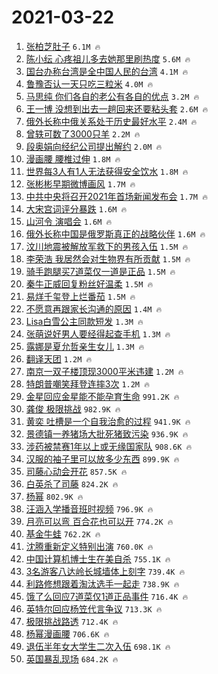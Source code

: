 # 2021-03-22

1. [张柏芝肚子](https://s.weibo.com/weibo?q=%E5%BC%A0%E6%9F%8F%E8%8A%9D%E8%82%9A%E5%AD%90&Refer=top) `6.1M 🔥`
1. [陈小纭 心疼祖儿多去她那里刷热度](https://s.weibo.com/weibo?q=%E9%99%88%E5%B0%8F%E7%BA%AD%20%E5%BF%83%E7%96%BC%E7%A5%96%E5%84%BF%E5%A4%9A%E5%8E%BB%E5%A5%B9%E9%82%A3%E9%87%8C%E5%88%B7%E7%83%AD%E5%BA%A6&Refer=top) `5.6M 🔥`
1. [国台办称台湾是全中国人民的台湾](https://s.weibo.com/weibo?q=%23%E5%9B%BD%E5%8F%B0%E5%8A%9E%E7%A7%B0%E5%8F%B0%E6%B9%BE%E6%98%AF%E5%85%A8%E4%B8%AD%E5%9B%BD%E4%BA%BA%E6%B0%91%E7%9A%84%E5%8F%B0%E6%B9%BE%23&Refer=top) `4.1M 🔥`
1. [鲁豫否认一天只吃三粒米](https://s.weibo.com/weibo?q=%23%E9%B2%81%E8%B1%AB%E5%90%A6%E8%AE%A4%E4%B8%80%E5%A4%A9%E5%8F%AA%E5%90%83%E4%B8%89%E7%B2%92%E7%B1%B3%23&Refer=top) `4.0M 🔥`
1. [马思纯 你们各自的老公有各自的优点](https://s.weibo.com/weibo?q=%E9%A9%AC%E6%80%9D%E7%BA%AF%20%E4%BD%A0%E4%BB%AC%E5%90%84%E8%87%AA%E7%9A%84%E8%80%81%E5%85%AC%E6%9C%89%E5%90%84%E8%87%AA%E7%9A%84%E4%BC%98%E7%82%B9&Refer=top) `3.2M 🔥`
1. [王一博 没想到出去一趟回来还要粘头套](https://s.weibo.com/weibo?q=%E7%8E%8B%E4%B8%80%E5%8D%9A%20%E6%B2%A1%E6%83%B3%E5%88%B0%E5%87%BA%E5%8E%BB%E4%B8%80%E8%B6%9F%E5%9B%9E%E6%9D%A5%E8%BF%98%E8%A6%81%E7%B2%98%E5%A4%B4%E5%A5%97&Refer=top) `2.6M 🔥`
1. [俄外长称中俄关系处于历史最好水平](https://s.weibo.com/weibo?q=%23%E4%BF%84%E5%A4%96%E9%95%BF%E7%A7%B0%E4%B8%AD%E4%BF%84%E5%85%B3%E7%B3%BB%E5%A4%84%E4%BA%8E%E5%8E%86%E5%8F%B2%E6%9C%80%E5%A5%BD%E6%B0%B4%E5%B9%B3%23&Refer=top) `2.4M 🔥`
1. [曾轶可数了3000只羊](https://s.weibo.com/weibo?q=%E6%9B%BE%E8%BD%B6%E5%8F%AF%E6%95%B0%E4%BA%863000%E5%8F%AA%E7%BE%8A&Refer=top) `2.2M 🔥`
1. [段奥娟向经纪公司提出解约](https://s.weibo.com/weibo?q=%23%E6%AE%B5%E5%A5%A5%E5%A8%9F%E5%90%91%E7%BB%8F%E7%BA%AA%E5%85%AC%E5%8F%B8%E6%8F%90%E5%87%BA%E8%A7%A3%E7%BA%A6%23&Refer=top) `2.0M 🔥`
1. [漫画腰 腰椎过伸](https://s.weibo.com/weibo?q=%E6%BC%AB%E7%94%BB%E8%85%B0%20%E8%85%B0%E6%A4%8E%E8%BF%87%E4%BC%B8&Refer=top) `1.8M 🔥`
1. [世界每3人有1人无法获得安全饮水](https://s.weibo.com/weibo?q=%23%E4%B8%96%E7%95%8C%E6%AF%8F3%E4%BA%BA%E6%9C%891%E4%BA%BA%E6%97%A0%E6%B3%95%E8%8E%B7%E5%BE%97%E5%AE%89%E5%85%A8%E9%A5%AE%E6%B0%B4%23&Refer=top) `1.8M 🔥`
1. [张彬彬早期微博画风](https://s.weibo.com/weibo?q=%23%E5%BC%A0%E5%BD%AC%E5%BD%AC%E6%97%A9%E6%9C%9F%E5%BE%AE%E5%8D%9A%E7%94%BB%E9%A3%8E%23&Refer=top) `1.7M 🔥`
1. [中共中央将召开2021年首场新闻发布会](https://s.weibo.com/weibo?q=%23%E4%B8%AD%E5%85%B1%E4%B8%AD%E5%A4%AE%E5%B0%86%E5%8F%AC%E5%BC%802021%E5%B9%B4%E9%A6%96%E5%9C%BA%E6%96%B0%E9%97%BB%E5%8F%91%E5%B8%83%E4%BC%9A%23&Refer=top) `1.7M 🔥`
1. [大宋宫词评分暴跌](https://s.weibo.com/weibo?q=%23%E5%A4%A7%E5%AE%8B%E5%AE%AB%E8%AF%8D%E8%AF%84%E5%88%86%E6%9A%B4%E8%B7%8C%23&Refer=top) `1.6M 🔥`
1. [山河令 演唱会](https://s.weibo.com/weibo?q=%E5%B1%B1%E6%B2%B3%E4%BB%A4%20%E6%BC%94%E5%94%B1%E4%BC%9A&Refer=top) `1.6M 🔥`
1. [俄外长称中国是俄罗斯真正的战略伙伴](https://s.weibo.com/weibo?q=%23%E4%BF%84%E5%A4%96%E9%95%BF%E7%A7%B0%E4%B8%AD%E5%9B%BD%E6%98%AF%E4%BF%84%E7%BD%97%E6%96%AF%E7%9C%9F%E6%AD%A3%E7%9A%84%E6%88%98%E7%95%A5%E4%BC%99%E4%BC%B4%23&Refer=top) `1.6M 🔥`
1. [汶川地震被解放军救下的男孩入伍](https://s.weibo.com/weibo?q=%23%E6%B1%B6%E5%B7%9D%E5%9C%B0%E9%9C%87%E8%A2%AB%E8%A7%A3%E6%94%BE%E5%86%9B%E6%95%91%E4%B8%8B%E7%9A%84%E7%94%B7%E5%AD%A9%E5%85%A5%E4%BC%8D%23&Refer=top) `1.5M 🔥`
1. [李荣浩 我居然会对生物界有所贡献](https://s.weibo.com/weibo?q=%E6%9D%8E%E8%8D%A3%E6%B5%A9%20%E6%88%91%E5%B1%85%E7%84%B6%E4%BC%9A%E5%AF%B9%E7%94%9F%E7%89%A9%E7%95%8C%E6%9C%89%E6%89%80%E8%B4%A1%E7%8C%AE&Refer=top) `1.5M 🔥`
1. [骑手跑腿买7道菜仅一道是正品](https://s.weibo.com/weibo?q=%23%E9%AA%91%E6%89%8B%E8%B7%91%E8%85%BF%E4%B9%B07%E9%81%93%E8%8F%9C%E4%BB%85%E4%B8%80%E9%81%93%E6%98%AF%E6%AD%A3%E5%93%81%23&Refer=top) `1.5M 🔥`
1. [秦牛正威回复粉丝好温柔](https://s.weibo.com/weibo?q=%E7%A7%A6%E7%89%9B%E6%AD%A3%E5%A8%81%E5%9B%9E%E5%A4%8D%E7%B2%89%E4%B8%9D%E5%A5%BD%E6%B8%A9%E6%9F%94&Refer=top) `1.5M 🔥`
1. [易烊千玺登上烂番茄](https://s.weibo.com/weibo?q=%23%E6%98%93%E7%83%8A%E5%8D%83%E7%8E%BA%E7%99%BB%E4%B8%8A%E7%83%82%E7%95%AA%E8%8C%84%23&Refer=top) `1.5M 🔥`
1. [不愿意再跟家长沟通的原因](https://s.weibo.com/weibo?q=%23%E4%B8%8D%E6%84%BF%E6%84%8F%E5%86%8D%E8%B7%9F%E5%AE%B6%E9%95%BF%E6%B2%9F%E9%80%9A%E7%9A%84%E5%8E%9F%E5%9B%A0%23&Refer=top) `1.4M 🔥`
1. [Lisa白雪公主同款短发](https://s.weibo.com/weibo?q=%23Lisa%E7%99%BD%E9%9B%AA%E5%85%AC%E4%B8%BB%E5%90%8C%E6%AC%BE%E7%9F%AD%E5%8F%91%23&Refer=top) `1.3M 🔥`
1. [张萌说好男人要经得起查手机](https://s.weibo.com/weibo?q=%23%E5%BC%A0%E8%90%8C%E8%AF%B4%E5%A5%BD%E7%94%B7%E4%BA%BA%E8%A6%81%E7%BB%8F%E5%BE%97%E8%B5%B7%E6%9F%A5%E6%89%8B%E6%9C%BA%23&Refer=top) `1.3M 🔥`
1. [露娜是夏允哲亲生女儿](https://s.weibo.com/weibo?q=%23%E9%9C%B2%E5%A8%9C%E6%98%AF%E5%A4%8F%E5%85%81%E5%93%B2%E4%BA%B2%E7%94%9F%E5%A5%B3%E5%84%BF%23&Refer=top) `1.3M 🔥`
1. [翻译天团](https://s.weibo.com/weibo?q=%23%E7%BF%BB%E8%AF%91%E5%A4%A9%E5%9B%A2%23&Refer=top) `1.2M 🔥`
1. [南京一双子楼顶现3000平米违建](https://s.weibo.com/weibo?q=%23%E5%8D%97%E4%BA%AC%E4%B8%80%E5%8F%8C%E5%AD%90%E6%A5%BC%E9%A1%B6%E7%8E%B03000%E5%B9%B3%E7%B1%B3%E8%BF%9D%E5%BB%BA%23&Refer=top) `1.2M 🔥`
1. [特朗普嘲笑拜登连摔3次](https://s.weibo.com/weibo?q=%23%E7%89%B9%E6%9C%97%E6%99%AE%E5%98%B2%E7%AC%91%E6%8B%9C%E7%99%BB%E8%BF%9E%E6%91%943%E6%AC%A1%23&Refer=top) `1.2M 🔥`
1. [金星回应金星能不能孕育生命](https://s.weibo.com/weibo?q=%23%E9%87%91%E6%98%9F%E5%9B%9E%E5%BA%94%E9%87%91%E6%98%9F%E8%83%BD%E4%B8%8D%E8%83%BD%E5%AD%95%E8%82%B2%E7%94%9F%E5%91%BD%23&Refer=top) `991.2K 🔥`
1. [龚俊 极限挑战](https://s.weibo.com/weibo?q=%E9%BE%9A%E4%BF%8A%20%E6%9E%81%E9%99%90%E6%8C%91%E6%88%98&Refer=top) `982.9K 🔥`
1. [黄奕 吐槽是一个自我治愈的过程](https://s.weibo.com/weibo?q=%E9%BB%84%E5%A5%95%20%E5%90%90%E6%A7%BD%E6%98%AF%E4%B8%80%E4%B8%AA%E8%87%AA%E6%88%91%E6%B2%BB%E6%84%88%E7%9A%84%E8%BF%87%E7%A8%8B&Refer=top) `941.9K 🔥`
1. [景德镇一养猪场大批死猪致污染](https://s.weibo.com/weibo?q=%23%E6%99%AF%E5%BE%B7%E9%95%87%E4%B8%80%E5%85%BB%E7%8C%AA%E5%9C%BA%E5%A4%A7%E6%89%B9%E6%AD%BB%E7%8C%AA%E8%87%B4%E6%B1%A1%E6%9F%93%23&Refer=top) `936.9K 🔥`
1. [涉药被禁赛1年以上或无缘国家队](https://s.weibo.com/weibo?q=%23%E6%B6%89%E8%8D%AF%E8%A2%AB%E7%A6%81%E8%B5%9B1%E5%B9%B4%E4%BB%A5%E4%B8%8A%E6%88%96%E6%97%A0%E7%BC%98%E5%9B%BD%E5%AE%B6%E9%98%9F%23&Refer=top) `908.6K 🔥`
1. [汉服的袖子里可以放多少东西](https://s.weibo.com/weibo?q=%23%E6%B1%89%E6%9C%8D%E7%9A%84%E8%A2%96%E5%AD%90%E9%87%8C%E5%8F%AF%E4%BB%A5%E6%94%BE%E5%A4%9A%E5%B0%91%E4%B8%9C%E8%A5%BF%23&Refer=top) `899.9K 🔥`
1. [司藤心动会开花](https://s.weibo.com/weibo?q=%23%E5%8F%B8%E8%97%A4%E5%BF%83%E5%8A%A8%E4%BC%9A%E5%BC%80%E8%8A%B1%23&Refer=top) `857.5K 🔥`
1. [白英杀了司藤](https://s.weibo.com/weibo?q=%E7%99%BD%E8%8B%B1%E6%9D%80%E4%BA%86%E5%8F%B8%E8%97%A4&Refer=top) `824.2K 🔥`
1. [杨幂](https://s.weibo.com/weibo?q=%E6%9D%A8%E5%B9%82&Refer=top) `802.9K 🔥`
1. [汪涵入学播音班时视频](https://s.weibo.com/weibo?q=%E6%B1%AA%E6%B6%B5%E5%85%A5%E5%AD%A6%E6%92%AD%E9%9F%B3%E7%8F%AD%E6%97%B6%E8%A7%86%E9%A2%91&Refer=top) `796.9K 🔥`
1. [月亮可以弯 百合花也可以开](https://s.weibo.com/weibo?q=%E6%9C%88%E4%BA%AE%E5%8F%AF%E4%BB%A5%E5%BC%AF%20%E7%99%BE%E5%90%88%E8%8A%B1%E4%B9%9F%E5%8F%AF%E4%BB%A5%E5%BC%80&Refer=top) `774.2K 🔥`
1. [基金牛蛙](https://s.weibo.com/weibo?q=%23%E5%9F%BA%E9%87%91%E7%89%9B%E8%9B%99%23&Refer=top) `762.2K 🔥`
1. [沈腾重新定义特别出演](https://s.weibo.com/weibo?q=%23%E6%B2%88%E8%85%BE%E9%87%8D%E6%96%B0%E5%AE%9A%E4%B9%89%E7%89%B9%E5%88%AB%E5%87%BA%E6%BC%94%23&Refer=top) `760.0K 🔥`
1. [中国计算机博士生在美自杀](https://s.weibo.com/weibo?q=%23%E4%B8%AD%E5%9B%BD%E8%AE%A1%E7%AE%97%E6%9C%BA%E5%8D%9A%E5%A3%AB%E7%94%9F%E5%9C%A8%E7%BE%8E%E8%87%AA%E6%9D%80%23&Refer=top) `755.1K 🔥`
1. [3名游客八达岭长城墙体上刻字](https://s.weibo.com/weibo?q=3%E5%90%8D%E6%B8%B8%E5%AE%A2%E5%85%AB%E8%BE%BE%E5%B2%AD%E9%95%BF%E5%9F%8E%E5%A2%99%E4%BD%93%E4%B8%8A%E5%88%BB%E5%AD%97&Refer=top) `739.4K 🔥`
1. [利路修想跟着淘汰选手一起走](https://s.weibo.com/weibo?q=%23%E5%88%A9%E8%B7%AF%E4%BF%AE%E6%83%B3%E8%B7%9F%E7%9D%80%E6%B7%98%E6%B1%B0%E9%80%89%E6%89%8B%E4%B8%80%E8%B5%B7%E8%B5%B0%23&Refer=top) `738.9K 🔥`
1. [饿了么回应7道菜仅1道正品事件](https://s.weibo.com/weibo?q=%E9%A5%BF%E4%BA%86%E4%B9%88%E5%9B%9E%E5%BA%947%E9%81%93%E8%8F%9C%E4%BB%851%E9%81%93%E6%AD%A3%E5%93%81%E4%BA%8B%E4%BB%B6&Refer=top) `716.4K 🔥`
1. [英特尔回应杨笠代言争议](https://s.weibo.com/weibo?q=%23%E8%8B%B1%E7%89%B9%E5%B0%94%E5%9B%9E%E5%BA%94%E6%9D%A8%E7%AC%A0%E4%BB%A3%E8%A8%80%E4%BA%89%E8%AE%AE%23&Refer=top) `713.3K 🔥`
1. [极限挑战路透](https://s.weibo.com/weibo?q=%E6%9E%81%E9%99%90%E6%8C%91%E6%88%98%E8%B7%AF%E9%80%8F&Refer=top) `712.4K 🔥`
1. [杨幂漫画腰](https://s.weibo.com/weibo?q=%23%E6%9D%A8%E5%B9%82%E6%BC%AB%E7%94%BB%E8%85%B0%23&Refer=top) `706.6K 🔥`
1. [退伍半年女大学生二次入伍](https://s.weibo.com/weibo?q=%E9%80%80%E4%BC%8D%E5%8D%8A%E5%B9%B4%E5%A5%B3%E5%A4%A7%E5%AD%A6%E7%94%9F%E4%BA%8C%E6%AC%A1%E5%85%A5%E4%BC%8D&Refer=top) `698.1K 🔥`
1. [英国暴乱现场](https://s.weibo.com/weibo?q=%E8%8B%B1%E5%9B%BD%E6%9A%B4%E4%B9%B1%E7%8E%B0%E5%9C%BA&Refer=top) `684.2K 🔥`
